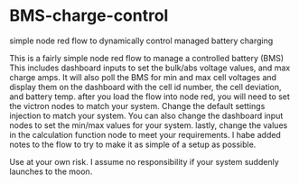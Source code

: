 # BMS-charge-control
simple node red flow to dynamically control managed battery charging

This is a fairly simple node red flow to manage a controlled battery (BMS)
This includes dashboard inputs to set the bulk/abs voltage values, and max charge amps.
It will also poll the BMS for min and max cell voltages and display them on the dashboard with the cell id number, the cell deviation, and battery temp.
after you load the flow into node red, you will need to set the victron nodes to match your system.
Change the default settings injection to match your system. You can also change the dashboard input nodes to set the min/max values for your system.
lastly, change the values in the calculation function node to meet your requirements. 
I habe added notes to the flow to try to make it as simple of a setup as possible.

Use at your own risk. I assume no responsibility if your system suddenly launches to the moon.
